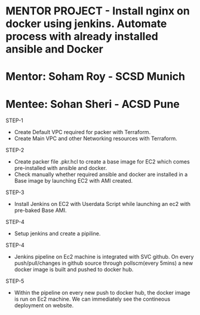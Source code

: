 # MENTOR PROJECT - Install nginx on docker using jenkins. Automate process with already installed ansible and Docker
# Mentor: Soham Roy - SCSD Munich
# Mentee: Sohan Sheri - ACSD Pune 

STEP-1
- Create Default VPC required for packer with Terraform.
- Create Main VPC and other Networking resources with Terraform.

STEP-2
- Create packer file .pkr.hcl to create a base image for EC2 which comes pre-installed with ansible and docker.
- Check manually whether required ansible and docker are installed in a Base image by launching EC2 with AMI created.

STEP-3
- Install Jenkins on EC2 with Userdata Script while launching an ec2 with pre-baked Base AMI.

STEP-4
- Setup jenkins and create a pipiline.

STEP-4
- Jenkins pipeline on Ec2 machine is integrated with SVC github. On every push/pull/changes in github source through pollscm(every 5mins) a new docker image is built and pushed to docker hub.

STEP-5
- Within the pipeline on every new push to docker hub, the docker image is run on Ec2 machine. We can immediately see the contineous deployment on website.










